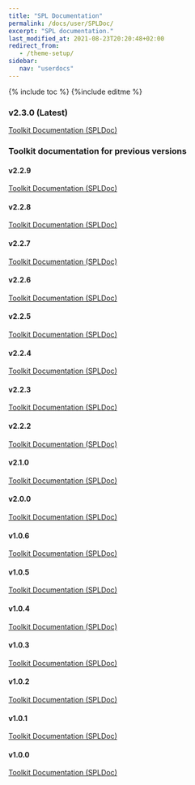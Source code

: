```yaml
---
title: "SPL Documentation"
permalink: /docs/user/SPLDoc/
excerpt: "SPL documentation."
last_modified_at: 2021-08-23T20:20:48+02:00
redirect_from:
   - /theme-setup/
sidebar:
   nav: "userdocs"
---
```

{% include toc %}
{%include editme %}

### v2.3.0 (Latest)

[Toolkit Documentation (SPLDoc)](/streamsx.sttgateway/doc/spldoc/html/)

### Toolkit documentation for previous versions

#### v2.2.9

[Toolkit Documentation (SPLDoc)](/streamsx.sttgateway/doc/v2.2.9/spldoc/html/)

#### v2.2.8

[Toolkit Documentation (SPLDoc)](/streamsx.sttgateway/doc/v2.2.8/spldoc/html/)

#### v2.2.7

[Toolkit Documentation (SPLDoc)](/streamsx.sttgateway/doc/v2.2.7/spldoc/html/)

#### v2.2.6

[Toolkit Documentation (SPLDoc)](/streamsx.sttgateway/doc/v2.2.6/spldoc/html/)

#### v2.2.5

[Toolkit Documentation (SPLDoc)](/streamsx.sttgateway/doc/v2.2.5/spldoc/html/)

#### v2.2.4

[Toolkit Documentation (SPLDoc)](/streamsx.sttgateway/doc/v2.2.4/spldoc/html/)

#### v2.2.3

[Toolkit Documentation (SPLDoc)](/streamsx.sttgateway/doc/v2.2.3/spldoc/html/)

#### v2.2.2

[Toolkit Documentation (SPLDoc)](/streamsx.sttgateway/doc/v2.2.2/spldoc/html/)

#### v2.1.0

[Toolkit Documentation (SPLDoc)](/streamsx.sttgateway/doc/v2.1.0/spldoc/html/)

#### v2.0.0

[Toolkit Documentation (SPLDoc)](/streamsx.sttgateway/doc/v2.0.0/spldoc/html/)

#### v1.0.6

[Toolkit Documentation (SPLDoc)](/streamsx.sttgateway/doc/v1.0.6/spldoc/html/)

#### v1.0.5

[Toolkit Documentation (SPLDoc)](/streamsx.sttgateway/doc/v1.0.5/spldoc/html/)

#### v1.0.4

[Toolkit Documentation (SPLDoc)](/streamsx.sttgateway/doc/v1.0.4/spldoc/html/)

#### v1.0.3

[Toolkit Documentation (SPLDoc)](/streamsx.sttgateway/doc/v1.0.3/spldoc/html/)

#### v1.0.2

[Toolkit Documentation (SPLDoc)](/streamsx.sttgateway/doc/v1.0.2/spldoc/html/)

#### v1.0.1

[Toolkit Documentation (SPLDoc)](/streamsx.sttgateway/doc/v1.0.1/spldoc/html/)

#### v1.0.0

[Toolkit Documentation (SPLDoc)](/streamsx.sttgateway/doc/v1.0.0/spldoc/html/)


